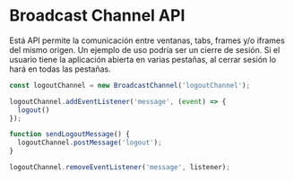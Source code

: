 # Broadcast Channel API

Está API permite la comunicación entre ventanas, tabs, frames y/o iframes del mismo origen. 
Un ejemplo de uso podría ser un cierre de sesión. Si el usuario tiene la aplicación abierta en varias pestañas, al cerrar sesión lo hará en todas las pestañas. 

```js
const logoutChannel = new BroadcastChannel('logoutChannel');

logoutChannel.addEventListener('message', (event) => {
  logout()
});

function sendLogoutMessage() {
  logoutChannel.postMessage('logout');
}

logoutChannel.removeEventListener('message', listener);
```